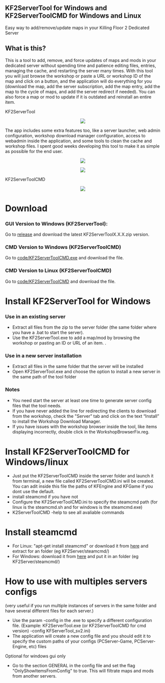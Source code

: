 

## KF2ServerTool for Windows and KF2ServerToolCMD for Windows and Linux
Easy way to add/remove/update maps in your Killing Floor 2 Dedicated Server

## What is this?

This is a tool to add, remove, and force updates of maps and mods in your dedicated server without spending time and patience editing files, entries, managing the cache, and restarting the server many times. With this tool you will just browse the workshop or paste a URL or workshop ID of the map and click on a button, and the application will do everything for you (download the map, add the server subscription, add the map entry, add the map to the cycle of maps, and add the server redirect if needed). You can also force a map or mod to update if it is outdated and reinstall an entire item.

KF2ServerTool
<p align="center"><img src="https://github.com/darkdks/KF2ServerTool/raw/master/imgs/img1.jpg"/></p>

The app includes some extra features too, like a server launcher, web admin configuration, workshop download manager configuration, access to webadmin inside the application, and some tools to clean the cache and workshop files. I spent good weeks developing this tool to make it as simple as possible for the end user.
<p align="center"><img src="https://github.com/darkdks/KF2ServerTool/raw/master/imgs/img2.jpg"/></p>
<p align="center"><img src="https://github.com/darkdks/KF2ServerTool/raw/master/imgs/img4.jpg"/></p>

KF2ServerToolCMD
<p align="center"><img src="https://github.com/darkdks/KF2ServerTool/raw/master/imgs/img3.jpg"/></p>

# Download
### GUI Version to Windows (KF2ServerTool):
Go to <a href="https://github.com/darkdks/KF2ServerTool/releases/latest">release</a> and download the latest KF2ServerToolX.X.X.zip version.

### CMD Version to Windows (KF2ServerToolCMD)
Go to <a href="https://github.com/darkdks/KF2ServerTool/blob/master/code/KF2ServerToolCMD.exe">code/KF2ServerToolCMD.exe</a> and download the file.

### CMD Version to Linux (KF2ServerToolCMD)
Go to <a href="https://github.com/darkdks/KF2ServerTool/blob/master/code/KF2ServerToolCMD">code/KF2ServerToolCMD</a> and download the file.

# Install KF2ServerTool for Windows

### Use in an existing server

- Extract all files from the zip to the server folder (the same folder where you have a .bat to start the server).
- Use the KF2ServerTool.exe to add a map/mod by browsing the workshop or pasting an ID or URL of an item.
.
### Use in a new server installation

- Extract all files in the same folder that the server will be installed
- Open KF2ServerTool.exe and choose the option to install a new server in the same path of the tool folder

### Notes

- You need start the server at least one time to generate server config files that the tool needs.
- If you have never added the line for redirecting the clients to download from the workshop, check the "Server" tab and click on the text “Install” to install the Workshop Download Manager.
- If you have issues with the workshop browser inside the tool, like items displaying incorrectly, double click in the WorkshopBrowserFix.reg. 

# Install KF2ServerToolCMD for Windows/linux

- Just put the KF2ServerToolCMD inside the server folder and launch it from terminal, a new file called KF2ServerToolCMD.ini will be created. You can adit inside this file the paths of KFEngine and KFGame if you dont use the default.
- install steamcmd if you have not
- Configure the KF2ServerToolCMD.ini to specify the steamcmd path (for linux is the steamcmd.sh and for windows is the steamcmd.exe)
- K2ServerToolCMD -help to see all avaliable commands

# Install steamcmd
- For Linux: "apt-get install steamcmd" or download it from <a href="https://github.com/darkdks/KF2ServerTool/blob/master/code/steamcmd/steamcmd_linux.tar.gz">here</a> and extract for an folder (eg KF2Server/steamcmd/) 
- For Windows: download it from <a href="https://github.com/darkdks/KF2ServerTool/blob/master/code/steamcmd/steamcmd.exe">here</a> and put it in an folder (eg KF2Server/steamcmd/)


# How to use with multiples servers configs
(very useful if you run multiple instances of servers in the same folder and have several different files for each server.)

- Use the param -config in the .exe to specify a different configuration file. (Example: KF2ServerTool.exe (or KF2ServerToolCMD for cmd version) -config KFServerTool_sv2.ini) 
- The application will create a new config file and you should edit it to specify the custom paths of your configs (PCServer-Game, PCServer-Engine, etc) files

Optional for windows gui only
- Go to the section GENERAL in the config file and set the flag "OnlyShowItemsFromConfig" to true. This will filtrate maps and mods from another servers.



